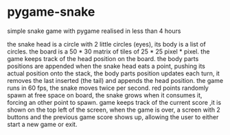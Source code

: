 # pygame-snake
simple snake game with pygame realised in less than 4 hours

the snake head is a circle with 2 little circles (eyes), its body is a list of circles.
the board is a 50 * 30 matrix of tiles of 25 * 25 pixel * pixel.
the game keeps track of the head position on the board.
the body parts positions are appended when the snake head eats a point, pushing its actual position onto the stack, the body parts position updates each turn, it removes the last inserted (the tail) and appends the head position.
the game runs in 60 fps, the snake moves twice per second.
red points randomly spawn at free space on board, the snake grows when it consumes it, forcing an other point to spawn.
game keeps track of the current score ,it is shown on the top left of the screen, when the game is over, a screen with 2 buttons and the previous game score shows up, allowing the user to either start a new game or exit.
